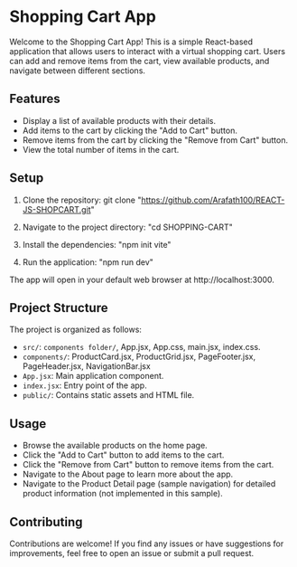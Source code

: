 # Shopping Cart App

Welcome to the Shopping Cart App! This is a simple React-based application that allows users to interact with a virtual shopping cart. Users can add and remove items from the cart, view available products, and navigate between different sections.

## Features

- Display a list of available products with their details.
- Add items to the cart by clicking the "Add to Cart" button.
- Remove items from the cart by clicking the "Remove from Cart" button.
- View the total number of items in the cart.

## Setup

1. Clone the repository: git clone "https://github.com/Arafath100/REACT-JS-SHOPCART.git"

2. Navigate to the project directory: "cd SHOPPING-CART"
   
3. Install the dependencies: "npm init vite"

4. Run the application: "npm run dev"
   

The app will open in your default web browser at http://localhost:3000.

## Project Structure

The project is organized as follows:

- `src/`: `components folder/`, App.jsx, App.css, main.jsx, index.css.
- `components/`: ProductCard.jsx, ProductGrid.jsx, PageFooter.jsx, PageHeader.jsx, NavigationBar.jsx
- `App.jsx`: Main application component.
- `index.jsx`: Entry point of the app.
- `public/`: Contains static assets and HTML file.

## Usage

- Browse the available products on the home page.
- Click the "Add to Cart" button to add items to the cart.
- Click the "Remove from Cart" button to remove items from the cart.
- Navigate to the About page to learn more about the app.
- Navigate to the Product Detail page (sample navigation) for detailed product information (not implemented in this sample).

## Contributing

Contributions are welcome! If you find any issues or have suggestions for improvements, feel free to open an issue or submit a pull request.







